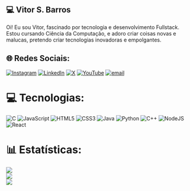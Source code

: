 ## 💻 Vitor S. Barros
Oi! Eu sou Vitor, fascinado por tecnologia e desenvolvimento Fullstack. Estou cursando Ciência da Computação, e adoro criar coisas novas e malucas, pretendo criar tecnologias inovadoras e empolgantes.

## 🌐 Redes Sociais:
[![Instagram](https://img.shields.io/badge/Instagram-%23E4405F.svg?logo=Instagram&logoColor=white)](https://instagram.com/vitordsbarros/) [![LinkedIn](https://img.shields.io/badge/LinkedIn-%230077B5.svg?logo=linkedin&logoColor=white)](https://linkedin.com/in/vitordsbarros) [![X](https://img.shields.io/badge/X-black.svg?logo=X&logoColor=white)](https://x.com/Vitordsbarros) [![YouTube](https://img.shields.io/badge/YouTube-%23FF0000.svg?logo=YouTube&logoColor=white)](https://youtube.com/@Vitordsbarros) [![email](https://img.shields.io/badge/Email-D14836?logo=gmail&logoColor=white)](mailto:contatovitorsbarros@gmail.com) 

# 💻 Tecnologias:
![C](https://img.shields.io/badge/c-%2300599C.svg?style=for-the-badge&logo=c&logoColor=white) ![JavaScript](https://img.shields.io/badge/javascript-%23323330.svg?style=for-the-badge&logo=javascript&logoColor=%23F7DF1E) ![HTML5](https://img.shields.io/badge/html5-%23E34F26.svg?style=for-the-badge&logo=html5&logoColor=white) ![CSS3](https://img.shields.io/badge/css3-%231572B6.svg?style=for-the-badge&logo=css3&logoColor=white) ![Java](https://img.shields.io/badge/java-%23ED8B00.svg?style=for-the-badge&logo=openjdk&logoColor=white) ![Python](https://img.shields.io/badge/python-3670A0?style=for-the-badge&logo=python&logoColor=ffdd54) ![C++](https://img.shields.io/badge/c++-%2300599C.svg?style=for-the-badge&logo=c%2B%2B&logoColor=white) ![NodeJS](https://img.shields.io/badge/node.js-6DA55F?style=for-the-badge&logo=node.js&logoColor=white) ![React](https://img.shields.io/badge/react-%2320232a.svg?style=for-the-badge&logo=react&logoColor=%2361DAFB)

# 📊 Estatísticas:
![](https://github-readme-stats.vercel.app/api?username=vitordsbarros&theme=dark&hide_border=false&include_all_commits=false&count_private=false)<br/>
![](https://nirzak-streak-stats.vercel.app/?user=vitordsbarros&theme=dark&hide_border=false)<br/>
![](https://github-readme-stats.vercel.app/api/top-langs/?username=vitordsbarros&theme=dark&hide_border=false&include_all_commits=false&count_private=false&layout=compact)

